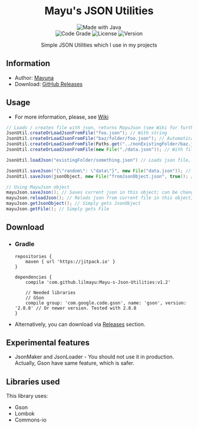 <p align="center">
  <h1 align="center">Mayu's JSON Utilities</h1>
</p>
<p align="center">
  <img src="http://ForTheBadge.com/images/badges/made-with-java.svg" alt="Made with Java">
  <br>
  <img src="https://www.code-inspector.com/project/29507/status/svg" alt="Code Grade">
  <img src="https://img.shields.io/github/license/lilmayu/MayusJsonUtilities.svg" alt="License">
  <img src="https://img.shields.io/github/v/release/lilmayu/MayusJsonUtilities.svg" alt="Version">
</p>
<p align="center">
    Simple JSON Utilities which I use in my projects
</p>

## Information
- Author: [Mayuna](https://mayuna.dev)
- Download: [GitHub Releases](https://github.com/lilmayu/MayusJsonUtilities/releases)

## Usage
 - For more information, please, see [Wiki](https://github.com/lilmayu/MayusJsonUtilities/wiki)
```java
// Loads / creates file with json, returns MayuJson (see Wiki for further information)
JsonUtil.createOrLoadJsonFromFile("foo.json"); // With string
JsonUtil.createOrLoadJsonFromFile("baz/folder/foo.json"); // Automatically creates all missing folders
JsonUtil.createOrLoadJsonFromFile(Paths.get("../nonExistingFolder/baz.json")); // With path
JsonUtil.createOrLoadJsonFromFile(new File("./data.json")); // With file

JsonUtil.loadJson("existingFolder/something.json") // Loads json file, if exists, returns MayuJson

JsonUtil.saveJson("{\"random\": \"data\"}", new File("data.json")); // Saves json from string to file
JsonUtil.saveJson(jsonObject, new File("fromJsonObject.json", true)); // Saves json from JsonObject to file, with pretty-printing
```
```java
// Using MayuJson object
mayuJson.saveJson(); // Saves current json in this object; can be changed with #setJsonObject(String) or #setJsonObject(JsonObject)
mayuJson.reloadJson(); // Relods json from current file in this object; can be changed with #setFile(File)
mayuJson.getJsonObject(); // Simply gets JsonObject
mayuJson.getFile(); // Simply gets File
```
## Download
- ### Gradle
  ```
  repositories {
      maven { url 'https://jitpack.io' }
  }
  
  dependencies {
      compile 'com.github.lilmayu:Mayu-s-Json-Utilities:v1.2'
      
      // Needed libraries
      // GSon
      compile group: 'com.google.code.gson', name: 'gson', version: '2.8.8' // Or newer version. Tested with 2.8.8
  }
  ```
- Alternatively, you can download via [Releases](https://github.com/lilmayu/MayusJsonUtilities/releases) section.

## Experimental features
- JsonMaker and JsonLoader - You should not use it in production. Actually, Gson have same feature, which is safer.

## Libraries used
This library uses:
 - Gson
 - Lombok
 - Commons-io
